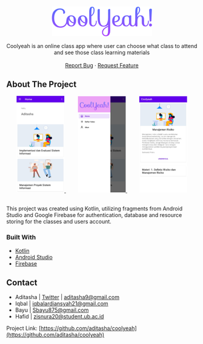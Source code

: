 <!-- PROJECT SHIELDS -->
<!--
*** I'm using markdown "reference style" links for readability.
*** Reference links are enclosed in brackets [ ] instead of parentheses ( ).
*** See the bottom of this document for the declaration of the reference variables
*** for contributors-url, forks-url, etc. This is an optional, concise syntax you may use.
*** https://www.markdownguide.org/basic-syntax/#reference-style-links
-->
<!--
[![Contributors][contributors-shield]][contributors-url]
[![Forks][forks-shield]][forks-url]
[![Stargazers][stars-shield]][stars-url]
[![Issues][issues-shield]][issues-url]
[![MIT License][license-shield]][license-url]
[![LinkedIn][linkedin-shield]][linkedin-url]
-->



<!-- PROJECT LOGO -->
<br />
<div align="center">
  <a href="https://github.com/aditasha/coolyeah">
    <img src="images/CoolYeah.png" alt="Logo">
  </a>

  <p align="center">
    Coolyeah is an online class app where user can choose what class to attend and see those class learning materials
    <br /><br />
    <a href="https://github.com/aditasha/coolyeah/issues">Report Bug</a>
    ·
    <a href="https://github.com/aditasha/coolyeah/issues">Request Feature</a>
  </p>
</div>


<!-- ABOUT THE PROJECT -->
## About The Project

<div align="center">
  <a href="https://github.com/aditasha/coolyeah" margin=250px>
      <img src="images/coolyeah_1.jpg" alt="Screenshot" width=25% height=25%>
  </a>  
  <a href="https://github.com/aditasha/coolyeah">
      <img src="images/coolyeah_2.jpg" alt="Screenshot" width=25% height=25%>
  </a>  
  <a href="https://github.com/aditasha/coolyeah">
      <img src="images/coolyeah_3.jpg" alt="Screenshot" width=25% height=25%>
  </a>
</div>
<br />

This project was created using Kotlin, utilizing fragments from Android Studio and Google Firebase for authentication, database and resource storing for the classes and users account.




### Built With

* [Kotlin](https://kotlinlang.org/)
* [Android Studio](https://developer.android.com/studio)
* [Firebase](https://firebase.google.com/)



<!-- ROADMAP -->
<!-- ## TO-DO

- [ ] Add profile picture in home and navdraw
- [ ] Redesign UI to better suit Material Design -->


<!-- CONTACT -->
## Contact

- Aditasha | [Twitter](https://twitter.com/aditashaa) | aditasha9@gmail.com
- Iqbal | iqbalardiansyah21@gmail.com
- Bayu | Sbayu875@gmail.com
- Hafid | zisnura20@student.ub.ac.id

Project Link: [https://github.com/aditasha/coolyeah](https://github.com/aditasha/coolyeah)


<!-- MARKDOWN LINKS & IMAGES -->
<!-- https://www.markdownguide.org/basic-syntax/#reference-style-links -->
[contributors-shield]: https://img.shields.io/github/contributors/aditasha/coolyeah.svg?style=for-the-badge
[contributors-url]: https://github.com/aditasha/coolyeah/graphs/contributors
[forks-shield]: https://img.shields.io/github/forks/aditasha/coolyeah.svg?style=for-the-badge
[forks-url]: https://github.com/aditasha/coolyeah/network/members
[stars-shield]: https://img.shields.io/github/stars/aditasha/coolyeah.svg?style=for-the-badge
[stars-url]: https://github.com/aditasha/coolyeah/stargazers
[issues-shield]: https://img.shields.io/github/issues/aditasha/coolyeah.svg?style=for-the-badge
[issues-url]: https://github.com/aditasha/coolyeah/issues
[license-shield]: https://img.shields.io/github/license/aditasha/coolyeah.svg?style=for-the-badge
[license-url]: https://github.com/aditasha/coolyeah/blob/master/LICENSE.txt
[linkedin-shield]: https://img.shields.io/badge/-LinkedIn-black.svg?style=for-the-badge&logo=linkedin&colorB=555
[linkedin-url]: https://linkedin.com/in/aditasha
